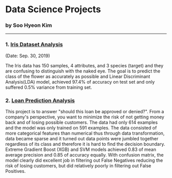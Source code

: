 # Data Science Projects 
### by Soo Hyeon Kim
---

### 1. [Iris Dataset Analysis](https://github.com/soo-pecialist/DS_Projects/blob/master/Iris_Dataset_Analysis.ipynb) 
 (Date: Sep. 30, 2019)

The Iris data has 150 samples, 4 attributes, and 3 species (target) and they are confusing to distinguish with the naked eye. The goal is to predict the class of the flower as accurately as possible and Linear Discriminant Analysis(LDA) model, achieved 97.4% of accuracy on test set and only suffered 0.5% variance from training set. 

### 2. [Loan Prediction Analysis](https://github.com/soo-pecialist/DS_Projects/blob/master/Loan_Prediction_Analysis.ipynb)
This project is to answer "should this loan be approved or denied?". From a company's perspective, you want to minimize the risk of not getting money back and of losing possible customers. 
The data had only 614 examples and the model was only trained on 591 examples. The data consisted of more categorical features than numerical thus through data transformation, data became sparse and it turned out data points were jumbled together regardless of its class and therefore it is hard to find the decision boundary. 
Extreme Gradient Boost (XGB) and SVM models achieved 0.83 of mean average precision and 0.85 of accuracy equally. With confusion matrix, the model clearly did excellent job in filtering out False Negatives reducing the risk of losing customers, but did relatively poorly in filtering out False Positives. 